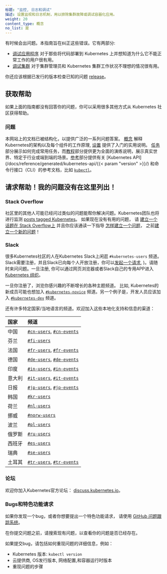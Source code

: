 ```yaml
---
标题: "监控, 日志和调试"
描述: 设置监视和日志机制，用以排除集群故障或调试容器化应用。
weight: 20
content_type: 概念
no_list: 是
---
```


<!--
---
title: "Monitoring, Logging, and Debugging"
description: Set up monitoring and logging to troubleshoot a cluster, or debug a containerized application.
weight: 20
reviewers:
- brendandburns
- davidopp
content_type: concept
no_list: true
---
-->
<!-- overview -->
<!--
Sometimes things go wrong. This guide is aimed at making them right. It has
two sections:

* [Debugging your application](/docs/tasks/debug/debug-application/) - Useful
  for users who are deploying code into Kubernetes and wondering why it is not working.
* [Debugging your cluster](/docs/tasks/debug/debug-cluster/) - Useful
  for cluster administrators and people whose Kubernetes cluster is unhappy.

You should also check the known issues for the [release](https://github.com/kubernetes/kubernetes/releases)
you're using.
-->

有时候会出问题。本指南旨在纠正这些错误。它有两部分:

* [调试应用程序](/docs/tasks/debug/debug-application/) 对于那些将代码部署到 Kubernetes 上并想知道为什么它不能正常工作的用户很有用。
* [调试集群](/docs/tasks/debug/debug-cluster/) 对于集群管理员和 Kubernetes 集群工作状况不理想的情况很有用。

你还应该根据已发行的版本检查已知的问题 [release](https://github.com/kubernetes/kubernetes/releases)。

<!-- body -->

## 获取帮助
<!--
If your problem isn't answered by any of the guides above, there are variety of
ways for you to get help from the Kubernetes community.
-->

如果上面的指南都没有回答你的问题，你可以采用很多其他方式从 Kubernetes 社区获得帮助。

### 问题 
<!--
The documentation on this site has been structured to provide answers to a wide
range of questions. [Concepts](/docs/concepts/) explain the Kubernetes
architecture and how each component works, while [Setup](/docs/setup/) provides
practical instructions for getting started. [Tasks](/docs/tasks/) show how to
accomplish commonly used tasks, and [Tutorials](/docs/tutorials/) are more
comprehensive walkthroughs of real-world, industry-specific, or end-to-end
development scenarios. The [Reference](/docs/reference/) section provides
detailed documentation on the [Kubernetes API](/docs/reference/generated/kubernetes-api/{{< param "version" >}}/)
and command-line interfaces (CLIs), such as [`kubectl`](/docs/reference/kubectl/).
-->

本网站上的文档已被结构化，以提供广泛的一系列问题答案。 [概念](/zh/docs/concepts/) 解释Kubernetes的架构以及每个组件的工作原理,  [设置](/zh/docs/setup/) 提供了入门的实用说明。  [任务](/zh/docs/tasks/)部分展示如何完成常用任务，而[教程](/zh/docs/tutorials/)部分提供更为全面的演练说明，展示真实世界、特定于行业或端到端的场景。[参考](/zh/docs/reference/)部分提供有关 [Kubernetes API](/docs/reference/generated/kubernetes-api/{{< param "version" >}}/) 和命令行接口（CLI）的参考文档，比如 [`kubectl`](/zh/docs/reference/kubectl/)。

## 请求帮助！我的问题没有在这里列出！

### Stack Overflow
<!--
Someone else from the community may have already asked a similar question or may
be able to help with your problem. The Kubernetes team will also monitor
[posts tagged Kubernetes](https://stackoverflow.com/questions/tagged/kubernetes).
If there aren't any existing questions that help, **please [ensure that your question is on-topic on Stack Overflow](https://stackoverflow.com/help/on-topic)
and that you read through the guidance on [how to ask a new question](https://stackoverflow.com/help/how-to-ask)**,
before [asking a new one](https://stackoverflow.com/questions/ask?tags=kubernetes)!
-->

社区里的其他人可能已经问过类似的问题能帮你解决问题。Kubernetes团队也将进行监测
[posts tagged Kubernetes](https://stackoverflow.com/questions/tagged/kubernetes)。
如果现在没有有用的问题， 请 [建立一个话题在 Stack Overflow上](https://stackoverflow.com/help/on-topic)
并且你应该通读一下指导 [怎样建立一个问题](https://stackoverflow.com/help/how-to-ask)，
之前[建立一个新的问题](https://stackoverflow.com/questions/ask?tags=kubernetes)！

### Slack
<!--
Many people from the Kubernetes community hang out on Kubernetes Slack in the `#kubernetes-users` channel.
Slack requires registration; you can [request an invitation](https://slack.kubernetes.io),
and registration is open to everyone). Feel free to come and ask any and all questions.
Once registered, access the [Kubernetes organisation in Slack](https://kubernetes.slack.com)
via your web browser or via Slack's own dedicated app.

Once you are registered, browse the growing list of channels for various subjects of
interest. For example, people new to Kubernetes may also want to join the
[`#kubernetes-novice`](https://kubernetes.slack.com/messages/kubernetes-novice) channel. As another example, developers should join the
[`#kubernetes-dev`](https://kubernetes.slack.com/messages/kubernetes-dev) channel.

There are also many country specific / local language channels. Feel free to join
these channels for localized support and info:

{{< table caption="Country / language specific Slack channels" >}}
Country | Channels
-->

很多Kubernetes社区的人在Kubernetes Slack上闲逛 `#kubernetes-users` 频道。
Slack需要注册，并且Slack已向每个人开放注册，你可以[发起一个请求](https://slack.kubernetes.io),
)。请随时来问问题。一旦注册, 你可以通过网页浏览器或者Slack自己的专用APP进入[Kubernetes 组织](https://kubernetes.slack.com)。


一旦你注册了，浏览你感兴趣的不断增长的各种主题频道。 比如, Kubernetes的新成员可能也想加入
[`#kubernetes-novice`](https://kubernetes.slack.com/messages/kubernetes-novice) 频道。另一个例子是，开发人员应该加入
[`#kubernetes-dev`](https://kubernetes.slack.com/messages/kubernetes-dev) 频道。

还有许多特定国家/当地语言的频道。欢迎加入这些本地化支持和信息的渠道：

国家 | 频道
:---------|:------------
中国 | [`#cn-users`](https://kubernetes.slack.com/messages/cn-users), [`#cn-events`](https://kubernetes.slack.com/messages/cn-events)
芬兰 | [`#fi-users`](https://kubernetes.slack.com/messages/fi-users)
法国 | [`#fr-users`](https://kubernetes.slack.com/messages/fr-users), [`#fr-events`](https://kubernetes.slack.com/messages/fr-events)
德国 | [`#de-users`](https://kubernetes.slack.com/messages/de-users), [`#de-events`](https://kubernetes.slack.com/messages/de-events)
印度 | [`#in-users`](https://kubernetes.slack.com/messages/in-users), [`#in-events`](https://kubernetes.slack.com/messages/in-events)
意大利 | [`#it-users`](https://kubernetes.slack.com/messages/it-users), [`#it-events`](https://kubernetes.slack.com/messages/it-events)
日报 | [`#jp-users`](https://kubernetes.slack.com/messages/jp-users), [`#jp-events`](https://kubernetes.slack.com/messages/jp-events)
韩国 | [`#kr-users`](https://kubernetes.slack.com/messages/kr-users)
荷兰| [`#nl-users`](https://kubernetes.slack.com/messages/nl-users)
挪威 | [`#norw-users`](https://kubernetes.slack.com/messages/norw-users)
波兰 | [`#pl-users`](https://kubernetes.slack.com/messages/pl-users)
俄罗斯 | [`#ru-users`](https://kubernetes.slack.com/messages/ru-users)
西班牙 | [`#es-users`](https://kubernetes.slack.com/messages/es-users)
瑞典 | [`#se-users`](https://kubernetes.slack.com/messages/se-users)
土耳其 | [`#tr-users`](https://kubernetes.slack.com/messages/tr-users), [`#tr-events`](https://kubernetes.slack.com/messages/tr-events)

<!--
### Forum

You're welcome to join the official Kubernetes Forum: [discuss.kubernetes.io](https://discuss.kubernetes.io).

### Bugs and feature requests
If you have what looks like a bug, or you would like to make a feature request,
please use the [GitHub issue tracking system](https://github.com/kubernetes/kubernetes/issues).

Before you file an issue, please search existing issues to see if your issue is
already covered.

If filing a bug, please include detailed information about how to reproduce the
problem, such as:

* Kubernetes version: `kubectl version`
* Cloud provider, OS distro, network configuration, and container runtime version
* Steps to reproduce the problem
-->

### 论坛

欢迎你加入Kubernetes官方论坛： [discuss.kubernetes.io](https://discuss.kubernetes.io)。

### Bugs和特色功能请求

如果你发现一个bug，或者你想要提出一个特色功能请求，
请使用 [GitHub 问题跟踪系统](https://github.com/kubernetes/kubernetes/issues)。

在你提交问题之前，请搜索现有问题，以查看你的问题是否已经存在。

如果提交bug，请包括如何重现问题的详细信息，例如：

* Kubernetes 版本: `kubectl version`
* 云提供商, OS发行版本, 网络配置,和容器运行时版本
* 重现问题的步骤
